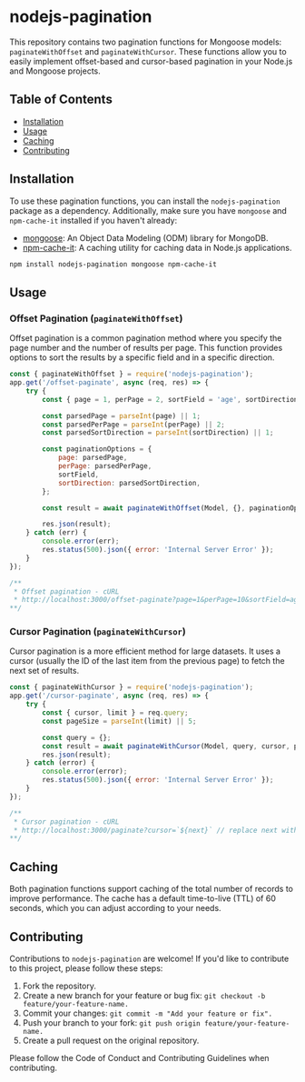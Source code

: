 # nodejs-pagination

This repository contains two pagination functions for Mongoose models: `paginateWithOffset` and `paginateWithCursor`. These functions allow you to easily implement offset-based and cursor-based pagination in your Node.js and Mongoose projects.

## Table of Contents
- [Installation](#installation)
- [Usage](#usage)
- [Caching](#caching)
- [Contributing](#contributing)


## Installation

To use these pagination functions, you can install the `nodejs-pagination` package as a dependency. Additionally, make sure you have `mongoose` and `npm-cache-it` installed if you haven't already:

- [mongoose](https://www.npmjs.com/package/mongoose): An Object Data Modeling (ODM) library for MongoDB.
- [npm-cache-it](https://www.npmjs.com/package/npm-cache-it): A caching utility for caching data in Node.js applications.

```bash
npm install nodejs-pagination mongoose npm-cache-it
```

## Usage
### Offset Pagination (`paginateWithOffset`)
Offset pagination is a common pagination method where you specify the page number and the number of results per page. This function provides options to sort the results by a specific field and in a specific direction.
```javascript
const { paginateWithOffset } = require('nodejs-pagination');
app.get('/offset-paginate', async (req, res) => {
    try {
        const { page = 1, perPage = 2, sortField = 'age', sortDirection = 1 } = req.query;

        const parsedPage = parseInt(page) || 1;
        const parsedPerPage = parseInt(perPage) || 2;
        const parsedSortDirection = parseInt(sortDirection) || 1;

        const paginationOptions = {
            page: parsedPage,
            perPage: parsedPerPage,
            sortField,
            sortDirection: parsedSortDirection,
        };

        const result = await paginateWithOffset(Model, {}, paginationOptions);

        res.json(result);
    } catch (err) {
        console.error(err);
        res.status(500).json({ error: 'Internal Server Error' });
    }
});

/**
 * Offset pagination - cURL
 * http://localhost:3000/offset-paginate?page=1&perPage=10&sortField=age&sortDirection=1
**/
```

### Cursor Pagination (`paginateWithCursor`)
Cursor pagination is a more efficient method for large datasets. It uses a cursor (usually the ID of the last item from the previous page) to fetch the next set of results.
```javascript
const { paginateWithCursor } = require('nodejs-pagination');
app.get('/cursor-paginate', async (req, res) => {
    try {
        const { cursor, limit } = req.query;
        const pageSize = parseInt(limit) || 5;

        const query = {};
        const result = await paginateWithCursor(Model, query, cursor, pageSize);
        res.json(result);
    } catch (error) {
        console.error(error);
        res.status(500).json({ error: 'Internal Server Error' });
    }
});

/**
 * Cursor pagination - cURL
 * http://localhost:3000/paginate?cursor=`${next}` // replace next with value of the next in response
**/
```

## Caching
Both pagination functions support caching of the total number of records to improve performance. The cache has a default time-to-live (TTL) of 60 seconds, which you can adjust according to your needs.

## Contributing
Contributions to `nodejs-pagination` are welcome! If you'd like to contribute to this project, please follow these steps:
1. Fork the repository.
2. Create a new branch for your feature or bug fix: `git checkout -b feature/your-feature-name.`
3. Commit your changes: `git commit -m "Add your feature or fix".`
4. Push your branch to your fork: `git push origin feature/your-feature-name.`
5. Create a pull request on the original repository.

Please follow the Code of Conduct and Contributing Guidelines when contributing.


